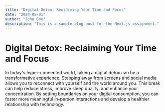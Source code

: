 ```yaml
---
title: "Digital Detox: Reclaiming Your Time and Focus"
date: "2024-05-01"
author: "John Doe"
description: "This is a sample blog post for the Next.js assignment."
---
```


# Digital Detox: Reclaiming Your Time and Focus

In today's hyper-connected world, taking a digital detox can be a transformative experience. Stepping away from screens and social media allows you to reconnect with yourself and the world around you. This break can help reduce stress, improve sleep quality, and enhance your concentration. By setting boundaries on your digital consumption, you can foster more meaningful in-person interactions and develop a healthier relationship with technology.
